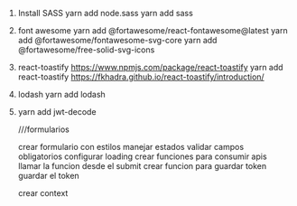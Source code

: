 1. Install SASS
    yarn add node.sass
    yarn add sass

2. font awesome
    yarn add @fortawesome/react-fontawesome@latest
    yarn add @fortawesome/fontawesome-svg-core
    yarn add @fortawesome/free-solid-svg-icons

3. react-toastify
    https://www.npmjs.com/package/react-toastify
    yarn add react-toastify
    https://fkhadra.github.io/react-toastify/introduction/

4. lodash
    yarn add lodash

5. yarn add jwt-decode




    ///formularios

    crear formulario con estilos
    manejar estados
    validar campos obligatorios
    configurar loading
    crear funciones para consumir apis
    llamar la funcion desde el submit
    crear funcion para guardar token
    guardar el token

    crear context
